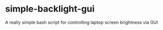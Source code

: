 simple-backlight-gui
====================

A really simple bash script for controlling laptop screen brightness via GUI
